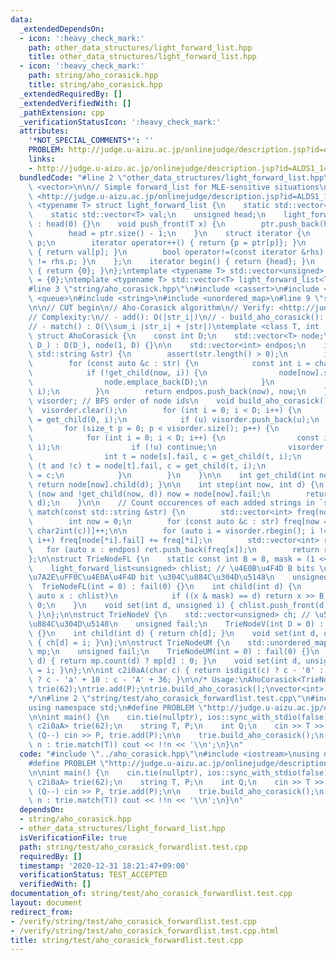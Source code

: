 ```yaml
---
data:
  _extendedDependsOn:
  - icon: ':heavy_check_mark:'
    path: other_data_structures/light_forward_list.hpp
    title: other_data_structures/light_forward_list.hpp
  - icon: ':heavy_check_mark:'
    path: string/aho_corasick.hpp
    title: string/aho_corasick.hpp
  _extendedRequiredBy: []
  _extendedVerifiedWith: []
  _pathExtension: cpp
  _verificationStatusIcon: ':heavy_check_mark:'
  attributes:
    '*NOT_SPECIAL_COMMENTS*': ''
    PROBLEM: http://judge.u-aizu.ac.jp/onlinejudge/description.jsp?id=ALDS1_14_D
    links:
    - http://judge.u-aizu.ac.jp/onlinejudge/description.jsp?id=ALDS1_14_D
  bundledCode: "#line 2 \"other_data_structures/light_forward_list.hpp\"\n#include\
    \ <vector>\n\n// Simple forward_list for MLE-sensitive situations\n// Verify:\
    \ <http://judge.u-aizu.ac.jp/onlinejudge/description.jsp?id=ALDS1_14_D>\ntemplate\
    \ <typename T> struct light_forward_list {\n    static std::vector<unsigned> ptr;\n\
    \    static std::vector<T> val;\n    unsigned head;\n    light_forward_list()\
    \ : head(0) {}\n    void push_front(T x) {\n        ptr.push_back(head), val.push_back(x);\n\
    \        head = ptr.size() - 1;\n    }\n    struct iterator {\n        unsigned\
    \ p;\n        iterator operator++() { return {p = ptr[p]}; }\n        T &operator*()\
    \ { return val[p]; }\n        bool operator!=(const iterator &rhs) { return p\
    \ != rhs.p; }\n    };\n    iterator begin() { return {head}; }\n    iterator end()\
    \ { return {0}; }\n};\ntemplate <typename T> std::vector<unsigned> light_forward_list<T>::ptr\
    \ = {0};\ntemplate <typename T> std::vector<T> light_forward_list<T>::val = {0};\n\
    #line 3 \"string/aho_corasick.hpp\"\n#include <cassert>\n#include <map>\n#include\
    \ <queue>\n#include <string>\n#include <unordered_map>\n#line 9 \"string/aho_corasick.hpp\"\
    \n\n// CUT begin\n// Aho-Corasick algorithm\n// Verify: <http://judge.u-aizu.ac.jp/onlinejudge/review.jsp?rid=5101653>\n\
    // Complexity:\n// - add(): O(|str_i|)\n// - build_aho_corasick(): O(\\sum_i |str_i|)\n\
    // - match() : O(\\sum_i |str_i| + |str|)\ntemplate <class T, int (*char2int)(char)>\
    \ struct AhoCorasick {\n    const int D;\n    std::vector<T> node;\n    AhoCorasick(int\
    \ D_) : D(D_), node(1, D) {}\n\n    std::vector<int> endpos;\n    int add(const\
    \ std::string &str) {\n        assert(str.length() > 0);\n        int now = 0;\n\
    \        for (const auto &c : str) {\n            const int i = char2int(c);\n\
    \            if (!get_child(now, i)) {\n                node[now].set(i, node.size());\n\
    \                node.emplace_back(D);\n            }\n            now = get_child(now,\
    \ i);\n        }\n        return endpos.push_back(now), now;\n    }\n\n    std::vector<int>\
    \ visorder; // BFS order of node ids\n    void build_aho_corasick() {\n      \
    \  visorder.clear();\n        for (int i = 0; i < D; i++) {\n            int u\
    \ = get_child(0, i);\n            if (u) visorder.push_back(u);\n        }\n \
    \       for (size_t p = 0; p < visorder.size(); p++) {\n            int s = visorder[p];\n\
    \            for (int i = 0; i < D; i++) {\n                const int u = get_child(s,\
    \ i);\n                if (!u) continue;\n                visorder.push_back(u);\n\
    \                int t = node[s].fail, c = get_child(t, i);\n                while\
    \ (t and !c) t = node[t].fail, c = get_child(t, i);\n                node[u].fail\
    \ = c;\n            }\n        }\n    }\n\n    int get_child(int now, int d) {\
    \ return node[now].child(d); }\n\n    int step(int now, int d) {\n        while\
    \ (now and !get_child(now, d)) now = node[now].fail;\n        return get_child(now,\
    \ d);\n    }\n\n    // Count occurences of each added strings in `str`\n    std::vector<int>\
    \ match(const std::string &str) {\n        std::vector<int> freq(node.size());\n\
    \        int now = 0;\n        for (const auto &c : str) freq[now = step(now,\
    \ char2int(c))]++;\n\n        for (auto i = visorder.rbegin(); i != visorder.rend();\
    \ i++) freq[node[*i].fail] += freq[*i];\n        std::vector<int> ret;\n     \
    \   for (auto x : endpos) ret.push_back(freq[x]);\n        return ret;\n    }\n\
    };\n\nstruct TrieNodeFL {\n    static const int B = 8, mask = (1 << B) - 1;\n\
    \    light_forward_list<unsigned> chlist; // \u4E0B\u4F4D B bits \u304C\u6587\u5B57\
    \u7A2E\uFF0C\u4E0A\u4F4D bit \u304C\u884C\u304D\u5148\n    unsigned fail;\n  \
    \  TrieNodeFL(int = 0) : fail(0) {}\n    int child(int d) {\n        for (const\
    \ auto x : chlist)\n            if ((x & mask) == d) return x >> B;\n        return\
    \ 0;\n    }\n    void set(int d, unsigned i) { chlist.push_front(d + (i << B));\
    \ }\n};\n\nstruct TrieNodeV {\n    std::vector<unsigned> ch; // \u5168 bit \u304C\
    \u884C\u304D\u5148\n    unsigned fail;\n    TrieNodeV(int D = 0) : ch(D), fail(0)\
    \ {}\n    int child(int d) { return ch[d]; }\n    void set(int d, unsigned i)\
    \ { ch[d] = i; }\n};\n\nstruct TrieNodeUM {\n    std::unordered_map<int, unsigned>\
    \ mp;\n    unsigned fail;\n    TrieNodeUM(int = 0) : fail(0) {}\n    int child(int\
    \ d) { return mp.count(d) ? mp[d] : 0; }\n    void set(int d, unsigned i) { mp[d]\
    \ = i; }\n};\n\nint c2i0aA(char c) { return isdigit(c) ? c - '0' : islower(c)\
    \ ? c - 'a' + 10 : c - 'A' + 36; }\n\n/* Usage:\nAhoCorasick<TrieNodeFL, c2i0aA>\
    \ trie(62);\ntrie.add(P);\ntrie.build_aho_corasick();\nvector<int> ret = trie.match();\n\
    */\n#line 2 \"string/test/aho_corasick_forwardlist.test.cpp\"\n#include <iostream>\n\
    using namespace std;\n#define PROBLEM \"http://judge.u-aizu.ac.jp/onlinejudge/description.jsp?id=ALDS1_14_D\"\
    \n\nint main() {\n    cin.tie(nullptr), ios::sync_with_stdio(false);\n    AhoCorasick<TrieNodeFL,\
    \ c2i0aA> trie(62);\n    string T, P;\n    int Q;\n    cin >> T >> Q;\n    while\
    \ (Q--) cin >> P, trie.add(P);\n\n    trie.build_aho_corasick();\n    for (auto\
    \ n : trie.match(T)) cout << !!n << '\\n';\n}\n"
  code: "#include \"../aho_corasick.hpp\"\n#include <iostream>\nusing namespace std;\n\
    #define PROBLEM \"http://judge.u-aizu.ac.jp/onlinejudge/description.jsp?id=ALDS1_14_D\"\
    \n\nint main() {\n    cin.tie(nullptr), ios::sync_with_stdio(false);\n    AhoCorasick<TrieNodeFL,\
    \ c2i0aA> trie(62);\n    string T, P;\n    int Q;\n    cin >> T >> Q;\n    while\
    \ (Q--) cin >> P, trie.add(P);\n\n    trie.build_aho_corasick();\n    for (auto\
    \ n : trie.match(T)) cout << !!n << '\\n';\n}\n"
  dependsOn:
  - string/aho_corasick.hpp
  - other_data_structures/light_forward_list.hpp
  isVerificationFile: true
  path: string/test/aho_corasick_forwardlist.test.cpp
  requiredBy: []
  timestamp: '2020-12-31 18:21:47+09:00'
  verificationStatus: TEST_ACCEPTED
  verifiedWith: []
documentation_of: string/test/aho_corasick_forwardlist.test.cpp
layout: document
redirect_from:
- /verify/string/test/aho_corasick_forwardlist.test.cpp
- /verify/string/test/aho_corasick_forwardlist.test.cpp.html
title: string/test/aho_corasick_forwardlist.test.cpp
---
```

